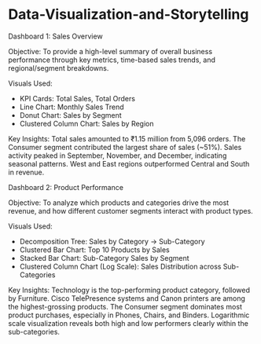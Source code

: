 # Data-Visualization-and-Storytelling

Dashboard 1: Sales Overview

Objective:
To provide a high-level summary of overall business performance through key metrics, time-based sales trends, and regional/segment breakdowns.

Visuals Used:
- KPI Cards: Total Sales, Total Orders
- Line Chart: Monthly Sales Trend
- Donut Chart: Sales by Segment
- Clustered Column Chart: Sales by Region

Key Insights:
Total sales amounted to ₹1.15 million from 5,096 orders.
The Consumer segment contributed the largest share of sales (~51%).
Sales activity peaked in September, November, and December, indicating seasonal patterns.
West and East regions outperformed Central and South in revenue.

Dashboard 2: Product Performance

Objective:
To analyze which products and categories drive the most revenue, and how different customer segments interact with product types.

Visuals Used:
- Decomposition Tree: Sales by Category → Sub-Category
- Clustered Bar Chart: Top 10 Products by Sales
- Stacked Bar Chart: Sub-Category Sales by Segment
- Clustered Column Chart (Log Scale): Sales Distribution across Sub-Categories

Key Insights:
Technology is the top-performing product category, followed by Furniture.
Cisco TelePresence systems and Canon printers are among the highest-grossing products.
The Consumer segment dominates most product purchases, especially in Phones, Chairs, and Binders.
Logarithmic scale visualization reveals both high and low performers clearly within the sub-categories.

